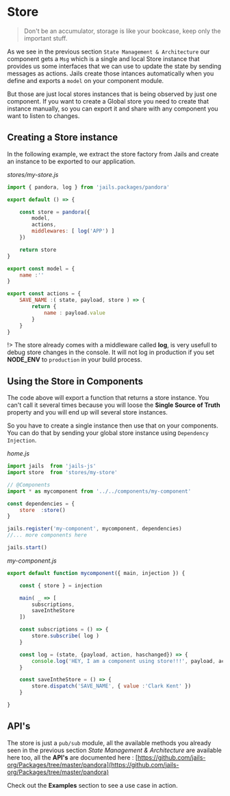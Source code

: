 # Store

> Don't be an accumulator, storage is like your bookcase, keep only the important stuff.

As we see in the previous section `State Management & Architecture` our component gets a `Msg` which is a single and local Store instance that provides us some interfaces that we can use to update the state by sending messages as actions. Jails create those intances automatically when you define and exports a `model` on your component module.

But those are just local stores instances that is being observed by just one component. If you want to create a Global store you need to create that instance manually, so you can export it and share with any component you want to listen to changes.

## Creating a Store instance

In the following example, we extract the store factory from Jails and create an instance to be exported to our application.

*stores/my-store.js*
```js
import { pandora, log } from 'jails.packages/pandora'

export default () => {

	const store = pandora({
		model,
		actions,
		middlewares: [ log('APP') ]
	})

	return store
}

export const model = {
    name :''
}

export const actions = {
    SAVE_NAME :( state, payload, store ) => {
        return {
            name : payload.value
        }  
    }
}

```

!> The store already comes with a middleware called **log**, is very usefull to debug store changes in the console. It will not log in production if you set **NODE_ENV** to `production` in your build process.

## Using the Store in Components

The code above will export a function that returns a store instance. You can't call it several times because you will loose the **Single Source of Truth** property and you will end up will several store instances.

So you have to create a single instance then use that on your components.
You can do that by sending your global store instance using `Dependency Injection`.

*home.js*

```js 
import jails  from 'jails-js'
import store  from 'stores/my-store'

// @Components
import * as mycomponent from '../../components/my-component'

const dependencies = {
	store  :store()
}

jails.register('my-component', mycomponent, dependencies)
//... more components here

jails.start()
```

*my-component.js*

```js
export default function mycomponent({ main, injection }) {

    const { store } = injection

    main( _ => [
        subscriptions,
        saveIntheStore
    ])

    const subscriptions = () => {
        store.subscribe( log )
    }

    const log = (state, {payload, action, haschanged}) => {
        console.log('HEY, I am a component using store!!!', payload, action, haschanged)
    }

    const saveIntheStore = () => {
        store.dispatch('SAVE_NAME', { value :'Clark Kent' })
    }

}
```

## API's

The store is just a `pub/sub` module, all the available methods you already seen in the previous section *State Management & Architecture* are available here too, all the **API's** are documented here : [https://github.com/jails-org/Packages/tree/master/pandora](https://github.com/jails-org/Packages/tree/master/pandora)

Check out the **Examples** section to see a use case in action.